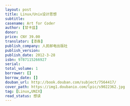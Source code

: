 ```yaml
---
layout: post
title: Linux/Unix设计思想
subtitle: 
casename: Art for Coder
author: [甘卡兹]
donor: 
price: CNY 39.00
translator: [漆犇]
publish_company: 人民邮电出版社
publish_version: 
publish_date: 2012-3-28
isbn: 9787115266927
serial: 
total_volume: 1
borrower: []
borrow_date: []
douban_url: http://book.douban.com/subject/7564417/
cover_path: https://img1.doubanio.com/lpic/s9022362.jpg
tag: [Linux,UNIX]
read_status: 想读
---
```

